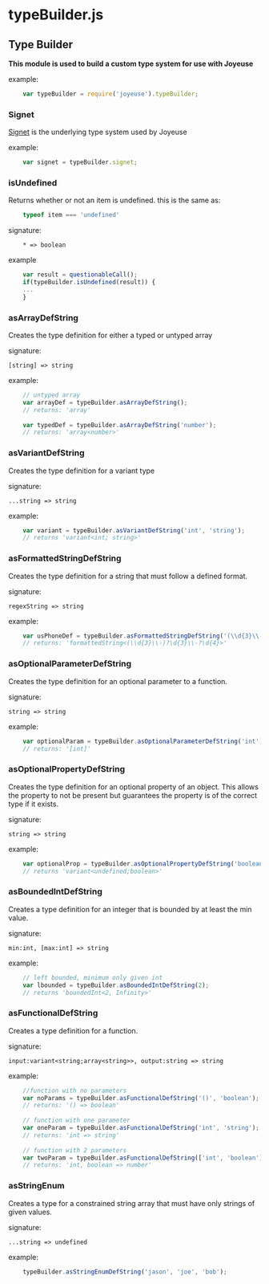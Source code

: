 # typeBuilder.js

## Type Builder

**This module is used to build a custom type system for use with Joyeuse**

example:
```javascript
    var typeBuilder = require('joyeuse').typeBuilder;
```

### Signet

[Signet](https://www.npmjs.com/package/signet) is the underlying type system used by Joyeuse

example:
```javascript
    var signet = typeBuilder.signet;
```

### isUndefined

Returns whether or not an item is undefined. this is the same as:
```javascript
    typeof item === 'undefined'
```

signature:
```
    * => boolean
```

example
```javascript
    var result = questionableCall();
    if(typeBuilder.isUndefined(result)) {
    ...
    }
```

### asArrayDefString

Creates the type definition for either a typed or untyped array

signature:

    [string] => string

example:
```javascript
    // untyped array
    var arrayDef = typeBuilder.asArrayDefString();
    // returns: 'array'
    
    var typedDef = typeBuilder.asArrayDefString('number');
    // returns: 'array<number>'
```

### asVariantDefString

Creates the type definition for a variant type

signature:

    ...string => string

example:
```javascript
    var variant = typeBuilder.asVariantDefString('int', 'string');
    // returns 'variant<int; string>'
```

### asFormattedStringDefString

Creates the type definition for a string that must follow a defined format.

signature:

    regexString => string

example:
```javascript
    var usPhoneDef = typeBuilder.asFormattedStringDefString('(\\d{3}\\-)?\d{3}\\-?\d{4}');
    // returns: 'formattedString<(\\d{3}\\-)?\d{3}\\-?\d{4}>'
```

### asOptionalParameterDefString

Creates the type definition for an optional parameter to a function.

signature:

    string => string

example:
```javascript
    var optionalParam = typeBuilder.asOptionalParameterDefString('int');
    // returns: '[int]'
```

### asOptionalPropertyDefString

Creates the type definition for an optional property of an object. This allows the property to not be present but guarantees the property is of the correct type if it exists.

signature:

    string => string

example:
```javascript
    var optionalProp = typeBuilder.asOptionalPropertyDefString('boolean');
    // returns 'variant<undefined;boolean>'
```

### asBoundedIntDefString

Creates a type definition for an integer that is bounded by at least the min value.

signature:

    min:int, [max:int] => string

example:
```javascript
	// left bounded, minimum only given int
	var lbounded = typeBuilder.asBoundedIntDefString(2);
	// returns 'boundedInt<2, Infinity>'
```

### asFunctionalDefString

Creates a type definition for a function.

signature:

    input:variant<string;array<string>>, output:string => string

example:
```javascript
    //function with no parameters
    var noParams = typeBuilder.asFunctionalDefString('()', 'boolean');
    // returns: '() => boolean'
    
    // function with one parameter
    var oneParam = typeBuilder.asFunctionalDefString('int', 'string');
    // returns: 'int => string'
    
    // function with 2 parameters
    var twoParam = typeBuilder.asFunctionalDefString(['int', 'boolean'], 'number');
    // returns: 'int, boolean => number'
```

### asStringEnum

Creates a type for a constrained string array that must have only strings of given values.

signature:

    ...string => undefined

example:
```javascript
    typeBuilder.asStringEnumDefString('jason', 'joe', 'bob');
```
